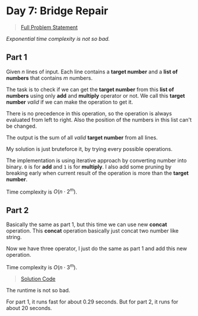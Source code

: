 # Day 7: Bridge Repair

> [Full Problem Statement](https://adventofcode.com/2024/day/7)

*Exponential time complexity is not so bad.*

## Part 1

Given $n$ lines of input. Each line contains a **target number** and a
**list of numbers** that contains $m$ numbers.

The task is to check if we can get the **target number** from this
**list of numbers** using only **add** and **multiply** operator or not. We
call this **target number** *valid* if we can make the operation to get it.

There is no precedence in this operation, so the operation is always evaluated
from left to right. Also the position of the numbers in this list can't be
changed.

The output is the sum of all *valid* **target number** from all lines.

My solution is just bruteforce it, by trying every possible operations.

The implementation is using iterative approach by converting number into binary.
`0` is for **add** and `1` is for **multiply**. I also add some pruning by
breaking early when current result of the operation is more than the
**target number**.

Time complexity is $O(n \cdot 2^m)$.

## Part 2

Basically the same as part 1, but this time we can use new **concat** operation.
This **concat** operation basically just concat two number like string.

Now we have three operator, I just do the same as part 1 and add this new
operation.

Time complexity is $O(n \cdot 3^m)$.

> [Solution Code](./sol.py)

The runtime is not so bad.

For part 1, it runs fast for about 0.29 seconds. But for part 2, it runs for
about 20 seconds.
